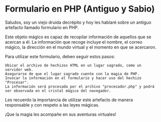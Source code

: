 # Formulario en PHP (Antiguo y Sabio)

Saludos, soy un viejo druida decrépito y hoy les hablaré sobre un antiguo artefacto llamado formulario en PHP.

Este objeto mágico es capaz de recopilar información de aquellos que se acercan a él. La información que recoge incluye el nombre, el correo mágico, la dirección en el mundo virtual y el momento en que se acercaron.

Para utilizar este formulario, deben seguir estos pasos:

    Ubicar el archivo de hechizos HTML en un lugar sagrado, como un servidor web.
    Asegurarse de que el lugar sagrado cuente con la magia de PHP.
    Invocar la información en el formulario y hacer uso del hechizo "Procesar".
    La información será procesada por el archivo "procesador.php" y podrá ser observada en el cristal mágico del navegador.

Les recuerdo la importancia de utilizar este artefacto de manera responsable y con respeto a las leyes mágicas.

¡Que la magia les acompañe en sus aventuras virtuales!